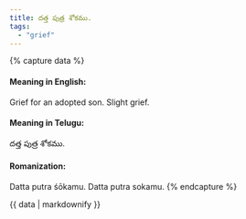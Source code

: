```yaml
---
title: దత్త పుత్ర శోకము.
tags:
  - "grief"
---
```


{% capture data %}
#### Meaning in English:
Grief for an adopted son.
Slight grief.

#### Meaning in Telugu:
దత్త పుత్ర శోకము.

#### Romanization:
Datta putra śōkamu.
Datta putra sokamu.
{% endcapture %}

{{ data | markdownify }}

